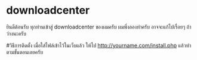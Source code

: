 # downloadcenter

ยินดีต้อนรับ ทุกท่านเข้าสู่ downloadcenter ของผมครับ
ผมพึ่งลองทำครับ อาจจะแก้ไปเรื่อยๆ ถ้าว่างนะครับ

#วิธีการติดตั้ง
เมื่อใส่ไฟล์เข้าไว้ในเว็บแล้ว
ให้ไป http://yourname.com/install.php แล้วทำตามขั้นตอนเลยครับ
